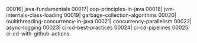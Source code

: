 00016| java-fundamentals
00017| oop-principles-in-java
00018| jvm-internals-class-loading
00019| garbage-collection-algorithms
00020| multithreading-concurrency-in-java
00021| concurrency-parallelism
00022| async-logging
00023| ci-cd-best-practices
00024| ci-cd-pipelines
00025| ci-cd-with-github-actions